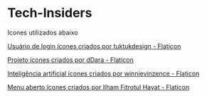 # Tech-Insiders
Icones utilizados abaixo


<a href="https://www.flaticon.com/br/icones-gratis/usuario-de-login" title="usuário de login ícones">Usuário de login ícones criados por tuktukdesign - Flaticon</a>

<a href="https://www.flaticon.com/br/icones-gratis/projeto" title="projeto ícones">Projeto ícones criados por dDara - Flaticon</a>

<a href="https://www.flaticon.com/br/icones-gratis/inteligencia-artificial" title="inteligência artificial ícones">Inteligência artificial ícones criados por winnievinzence - Flaticon</a>

<a href="https://www.flaticon.com/br/icones-gratis/menu-aberto" title="menu aberto ícones">Menu aberto ícones criados por Ilham Fitrotul Hayat - Flaticon</a>
